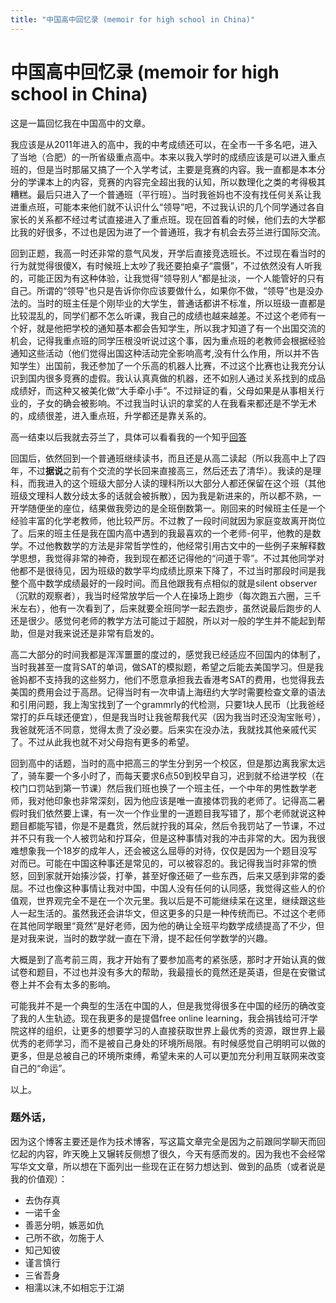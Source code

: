 ```yaml
---
title: "中国高中回忆录 (memoir for high school in China)"
---
```

# 中国高中回忆录 (memoir for high school in China)

这是一篇回忆我在中国高中的文章。

我应该是从2011年进入的高中，我的中考成绩还可以，在全市一千多名吧，进入了当地（合肥）的一所省级重点高中。本来以我入学时的成绩应该是可以进入重点班的，但是当时那届又搞了一个入学考试，主要是竞赛的内容。我一直都是本本分分的学课本上的内容，竞赛的内容完全超出我的认知，所以数理化之类的考得极其糟糕。最后只进入了一个普通班（平行班）。当时我爸妈也不没有找任何关系让我进重点班，可能本来他们就不认识什么“领导”吧，不过我认识的几个同学通过各自家长的关系都不经过考试直接进入了重点班。现在回首看的时候，他们去的大学都比我的好很多，不过也是因为进了一个普通班，我才有机会去芬兰进行国际交流。

回到正题，我高一时还非常的意气风发，开学后直接竞选班长。不过现在看当时的行为就觉得很傻X，有时候班上太吵了我还要拍桌子“震慑”，不过依然没有人听我的，可能正因为有这种体验，让我觉得“领导别人”都是扯淡，一个人能管好的只有自己。所谓的“领导”也只是告诉你你应该要做什么，如果你不做，“领导”也是没办法的。当时的班主任是个刚毕业的大学生，普通话都讲不标准，所以班级一直都是比较混乱的，同学们都不怎么听课，我自己的成绩也越来越差。不过这个老师有一个好，就是他把学校的通知基本都会告知学生，所以我才知道了有一个出国交流的机会，记得我重点班的同学压根没听说过这个事，因为重点班的老教师会根据经验通知这些活动（他们觉得出国这种活动完全影响高考,没有什么作用，所以并不告知学生）出国前，我还参加了一个乐高的机器人比赛，不过这个比赛也让我充分认识到国内很多竞赛的虚假。我认认真真做的机器，还不如别人通过关系找到的成品成绩好，而这种又被美化做“大手牵小手”。不过辩证的看，父母如果是从事相关行业的，子女的确会被影响。不过我当时认识的拿奖的人在我看来都还是不学无术的，成绩很差，进入重点班，升学都还是靠关系的。

高一结束以后我就去芬兰了，具体可以看看我的一个知乎[回答](https://www.zhihu.com/question/23337120/answer/98325091)

回国后，依然回到一个普通班继续读书，而且还是从高二读起（所以我高中上了四年，不过**据说**之前有个交流的学长回来直接高三，然后还去了清华）。我读的是理科，而我进入的这个班级大部分人读的理科所以大部分人都还保留在这个班（其他班级文理科人数分歧太多的话就会被拆散），因为我是新进来的，所以都不熟，一开学随便坐的座位，结果做我旁边的是全班倒数第一。刚回来的时候班主任是一个经验丰富的化学老教师，他比较严厉。不过教了一段时间就因为家庭变故离开岗位了。后来的班主任是我在国内高中遇到的我最喜欢的一个老师-何平，他教的是数学。不过他教数学的方法是非常哲学性的，他经常引用古文中的一些例子来解释数学思想，我觉得非常的神奇，我到现在都还记得他的“问道于零”。不过其他同学对他都不是很待见，因为班级的数学平均成绩比原来下降了，不过当时那段时间是我整个高中数学成绩最好的一段时间。而且他跟我有点相似的就是silent observer（沉默的观察者），我当时经常放学后一个人在操场上跑步（每次跑五六圈，三千米左右），他有一次看到了，后来就要全班同学一起去跑步，虽然说最后跑步的人还是很少。感觉何老师的教学方法可能过于超脱，所以对一般的学生并不能起到帮助，但是对我来说还是非常有启发的。

高二大部分的时间我都是浑浑噩噩的度过的，感觉我已经适应不回国内的体制了，当时我甚至一度背SAT的单词，做SAT的模拟题，希望之后能去美国学习。但是我爸妈都不支持我的这些努力，他们不愿意承担我去香港考SAT的费用，也觉得我去美国的费用会过于高昂。记得当时有一次申请上海纽约大学时需要检查文章的语法和引用问题，我上淘宝找到了一个grammrly的代检测，只要1块人民币（比我爸经常打的乒乓球还便宜），但是我当时让我爸帮我代买（因为我当时还没淘宝账号），我爸就死活不同意，觉得太贵了没必要。后来实在没办法，我就找其他亲戚代买了。不过从此我也就不对父母抱有更多的希望。

回到高中的话题，当时的高中把高三的学生分到另一个校区，但是那边离我家太远了，骑车要一个多小时了，而每天要求6点50到校早自习，迟到就不给进学校（在校门口罚站到第一节课）然后我们班也换了一个班主任，一个中年的男性数学老师，我对他印象也非常深刻，因为他应该是唯一直接体罚我的老师了。记得高二暑假时我们依然要上课，有一次一个作业里的一道题目我写错了，那个老师就说这种题目都能写错，你是不是蠢货，然后就拧我的耳朵，然后令我罚站了一节课，不过并不只有我一个人被罚站和拧耳朵，但是这种事情对我的冲击非常的大。因为我很难想象我一个18岁的成年人，还会被这么屈辱的对待，仅仅是因为一个题目没写对而已。可能在中国这种事还是常见的，可以被容忍的。我记得我当时非常的愤怒，回到家就开始揍沙袋，打拳，甚至好像还砸了一些东西，后来又感到非常的委屈。不过也像这种事情让我对中国，中国人没有任何的认同感，我觉得这些人的价值观，世界观完全不是在一个次元里。我以后是不可能继续呆在这里，继续跟这些人一起生活的。虽然我还会讲华文，但这更多的只是一种传统而已。不过这个老师在其他同学眼里“竟然”是好老师，因为他的确让全班平均数学成绩提高了不少，但是对我来说，当时的数学就一直在下滑，提不起任何学数学的兴趣。

大概是到了高考前三周，我才开始有了要参加高考的紧张感，那时才开始认真的做试卷和题目，不过也并没有多大的帮助，我最擅长的竟然还是英语，但是在安徽试卷上并不会有太多的影响。

可能我并不是一个典型的生活在中国的人，但是我觉得很多在中国的经历的确改变了我的人生轨迹。现在我更多的是提倡free online learning，我会捐钱给可汗学院这样的组织，让更多的想要学习的人直接获取世界上最优秀的资源，跟世界上最优秀的老师学习，而不是被自己身处的环境所局限。有时候感觉自己明明可以做的更多，但是总被自己的环境所束缚，希望未来的人可以更加充分利用互联网来改变自己的“命运”。

以上。

### 题外话，
因为这个博客主要还是作为技术博客，写这篇文章完全是因为之前跟同学聊天而回忆起的内容，昨天晚上又辗转反侧想了很久，今天有感而发的。因为我也不会经常写华文文章，所以想在下面列出一些现在正在努力想达到、做到的品质（或者说是我的价值观）：

* 去伪存真
* 一诺千金
* 善恶分明，嫉恶如仇
* 己所不欲，勿施于人
* 知己知彼
* 谨言慎行
* 三省吾身
* 相濡以沫,不如相忘于江湖
